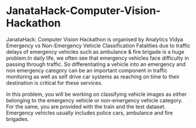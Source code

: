 # JanataHack-Computer-Vision-Hackathon
JanataHack: Computer Vision Hackathon is organised by Analytics Vidya
Emergency vs Non-Emergency Vehicle Classification
Fatalities due to traffic delays of emergency vehicles such as ambulance & fire brigade is a huge problem.In daily life, we often see that emergency vehicles face difficulty in passing through traffic. So differentiating a vehicle into an emergency and non emergency category can be an important component in traffic monitoring as well as self drive car systems as reaching on time to their destination is critical for these services.

In this problem, you will be working on classifying vehicle images as either belonging to the emergency vehicle or non-emergency vehicle category. For the same, you are provided with the train and the test dataset. Emergency vehicles usually includes police cars, ambulance and fire brigades.
